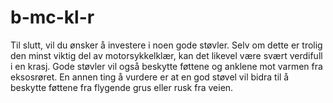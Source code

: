 # b-mc-kl-r
Til slutt, vil du ønsker å investere i noen gode støvler. Selv om dette er trolig den minst viktig del av motorsykkelklær, kan det likevel være svært verdifull i en krasj. Gode ​​støvler vil også beskytte føttene og anklene mot varmen fra eksosrøret. En annen ting å vurdere er at en god støvel vil bidra til å beskytte føttene fra flygende grus eller rusk fra veien.
